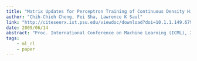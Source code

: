```yaml
---
title: "Matrix Updates for Perceptron Training of Continuous Density Hidden Markov Models"
author: "Chih-Chieh Cheng, Fei Sha, Lawrence K Saul"
link: "http://citeseerx.ist.psu.edu/viewdoc/download?doi=10.1.1.149.6790&rep=rep1&type=pdf"
date: 2009/06/14
abstract: "Proc. International Conference on Machine Learning (ICML), 2009."
tags:
    - ml_rl
    - paper
---
```

